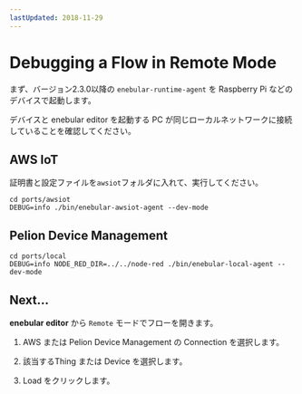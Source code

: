 ```yaml
---
lastUpdated: 2018-11-29
---
```


# Debugging a Flow in Remote Mode

まず、バージョン2.3.0以降の `enebular-runtime-agent` を Raspberry Pi などのデバイスで起動します。

デバイスと enebular editor を起動する PC が同じローカルネットワークに接続していることを確認してください。


## AWS IoT

証明書と設定ファイルを`awsiot`フォルダに入れて、実行してください。

```
cd ports/awsiot
DEBUG=info ./bin/enebular-awsiot-agent --dev-mode
```

## Pelion Device Management

```
cd ports/local
DEBUG=info NODE_RED_DIR=../../node-red ./bin/enebular-local-agent --dev-mode
```

## Next...

**enebular editor** から `Remote` モードでフローを開きます。

1. AWS または Pelion Device Management の Connection を選択します。

1. 該当するThing または Device を選択します。

1. Load をクリックします。
